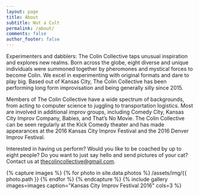 ```yaml
---
layout: page
title: About
subtitle: Not a Cult
permalink: /about/
comments: false
author_footer: false
---
```

Experimenters and dabblers: The Colin Collective taps unusual inspiration and explores new realms. Born across the globe, eight diverse and unique individuals were summoned together by pheromones and mystical forces to become Colin. We excel in experimenting with original formats and dare to play big. Based out of Kansas City, The Colin Collective has been performing long form improvisation and being generally silly since 2015.

Members of The Colin Collective have a wide spectrum of backgrounds, from acting to computer science to juggling to transportation logistics. Most are involved in additional improv groups, including Comedy City, Kansas City Improv Company, Babies, and That’s No Movie. The Colin Collective can be seen regularly at the Kick Comedy theater and has made appearances at the 2016 Kansas City Improv Festival and the 2016 Denver Improv Festival.

Interested in having us perform? Would you like to be coached by up to eight people? Do you want to just say hello and send pictures of your cat? Contact us at [thecolincollective@gmail.com](mailto:thecolincollective@gmail.com).

{% capture images %}
    {% for photo in site.data.photos %}
    /assets/img/{{ photo.path }}
    {% endfor %}
{% endcapture %}
{% include gallery images=images caption="Kansas City Improv Festival 2016" cols=3 %}
